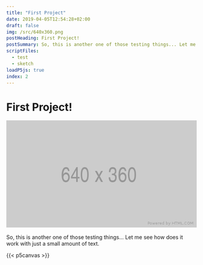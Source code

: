 ```yaml
---
title: "First Project"
date: 2019-04-05T12:54:28+02:00
draft: false
img: /src/640x360.png
postHeading: First Project!
postSummary: So, this is another one of those testing things... Let me see how does it work with just a small amount of text.
scriptFiles:
  - test
  - sketch
loadP5js: true
index: 2
---
```


# First Project!

![image](/src/640x360.png)

So, this is another one of those testing things... Let me see how does it work with just a small amount of text.

{{< p5canvas >}}

<!--more-->
